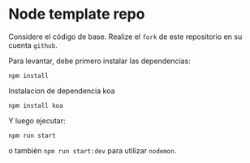 # Node template repo

Considere el código de base. Realize el `fork` de este repositorio en su cuenta `github`.

Para levantar, debe primero instalar las dependencias:

```
npm install
```

Instalacion de dependencia koa
~~~
npm install koa
~~~


Y luego ejecutar:

```
npm run start
```

o también `npm run start:dev` para utilizar `nodemon`.